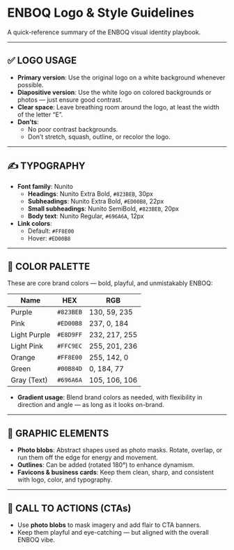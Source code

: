 # ENBOQ Logo & Style Guidelines

A quick-reference summary of the ENBOQ visual identity playbook.

---

## ✅ LOGO USAGE

- **Primary version**: Use the original logo on a white background whenever possible.
- **Diapositive version**: Use the white logo on colored backgrounds or photos — just ensure good contrast.
- **Clear space**: Leave breathing room around the logo, at least the width of the letter “E”.
- **Don’ts**:
  - No poor contrast backgrounds.
  - Don’t stretch, squash, outline, or recolor the logo.

---

## ✍️ TYPOGRAPHY

- **Font family**: Nunito
  - **Headings**: Nunito Extra Bold, `#823BEB`, 30px
  - **Subheadings**: Nunito Extra Bold, `#ED00B8`, 22px
  - **Small subheadings**: Nunito SemiBold, `#823BEB`, 20px
  - **Body text**: Nunito Regular, `#696A6A`, 12px
- **Link colors**:
  - Default: `#FF8E00`
  - Hover: `#ED00B8`

---

## 🎨 COLOR PALETTE

These are core brand colors — bold, playful, and unmistakably ENBOQ:

| Name         | HEX      | RGB             |
|--------------|----------|-----------------|
| Purple       | `#823BEB`| 130, 59, 235     |
| Pink         | `#ED00B8`| 237, 0, 184      |
| Light Purple | `#E8D9FF`| 232, 217, 255    |
| Light Pink   | `#FFC9EC`| 255, 201, 236    |
| Orange       | `#FF8E00`| 255, 142, 0      |
| Green        | `#00B84D`| 0, 184, 77       |
| Gray (Text)  | `#696A6A`| 105, 106, 106    |

- **Gradient usage**: Blend brand colors as needed, with flexibility in direction and angle — as long as it looks on-brand.

---

## 🧩 GRAPHIC ELEMENTS

- **Photo blobs**: Abstract shapes used as photo masks. Rotate, overlap, or run them off the edge for energy and movement.
- **Outlines**: Can be added (rotated 180°) to enhance dynamism.
- **Favicons & business cards**: Keep them clean, sharp, and consistent with logo, color, and typography.

---

## 📣 CALL TO ACTIONS (CTAs)

- Use **photo blobs** to mask imagery and add flair to CTA banners.
- Keep them playful and eye-catching — but aligned with the overall ENBOQ vibe.